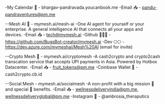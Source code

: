 -My Calendar 📅 - bhargav-pandravada.youcanbook.me
-Email 📥 - pandu-pandraventures@pm.me

--Mesh AI 🤖 - mymesh.ai/mesh-ai
-One AI agent for yourself or your enterprise. A general intelligence AI that connects all your apps and devices. 
-Email 📥 - tech@mymesh.ai
-Github 🧑🏻‍💻 - https://github.com/BugsBot-creator/mymesh.ai
-Dev ⎔⎔ - https://dev.azure.com/mymeshai/Mesh%20AI (email for invite)
	

--Crypto Mesh 🔐 - mymesh.ai/cryptomesh
-A cash2crypto and crypto2cash transcation service that accepts UPI payments in Asia. Powered by Hotbox Datacenter.
-Email 📥 - fruit_tokens@pm.me
-Coinbase Wallet 👛 - cash2crypto.cb.id


--Social Mesh - mymesh.ai/socialmesh
-A non-profit with a big mission 🎯 and special 🥰 benefits. 
-Email 📥 - wellnessdeliveryindia@pm.me, wellnessdeliveryglobal@pm.me
-Instagram 📸 - @ambrosia_theraputics
